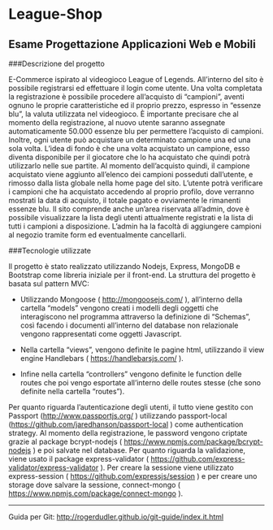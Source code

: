 # League-Shop
## Esame Progettazione Applicazioni Web e Mobili

###Descrizione del progetto

E-Commerce ispirato al videogioco League of Legends. All’interno del sito è possibile registrarsi ed effettuare il login come utente. Una volta completata la registrazione è possibile procedere all’acquisto di “campioni”, aventi ognuno le proprie caratteristiche ed il proprio prezzo, espresso in “essenze blu”, la valuta utilizzata nel videogioco. È importante precisare che al momento della registrazione, al nuovo utente saranno assegnate automaticamente 50.000 essenze blu per permettere l’acquisto di campioni. Inoltre, ogni utente può acquistare un determinato campione una ed una sola volta. L’idea di fondo è che una volta acquistato un campione, esso diventa disponibile per il giocatore che lo ha acquistato che quindi potrà utilizzarlo nelle sue partite. Al momento dell’acquisto quindi, il campione acquistato viene aggiunto all’elenco dei campioni posseduti dall’utente, e rimosso dalla lista globale nella home page del sito. L’utente potrà verificare i campioni che ha acquistato accedendo al proprio profilo, dove verranno mostrati la data di acquisto, il totale pagato e ovviamente le rimanenti essenze blu.
Il sito comprende anche un’area riservata all’admin, dove è possibile visualizzare la lista degli utenti attualmente registrati e la lista di tutti i campioni a disposizione. L’admin ha la facoltà di aggiungere campioni al negozio tramite form ed eventualmente cancellarli.

###Tecnologie utilizzate

Il progetto è stato realizzato utilizzando Nodejs, Express, MongoDB e Bootstrap come libreria iniziale per il front-end. La struttura del progetto è basata sul pattern MVC:

* Utilizzando Mongoose ( http://mongoosejs.com/ ), all’interno della cartella “models” vengono creati i modelli degli oggetti che interagiscono nel programma attraverso la definizione di “Schemas”, così facendo i documenti all’interno del database non relazionale vengono rappresentati come oggetti Javascript.

* Nella cartella “views”, vengono definite le pagine html, utilizzando il view engine Handlebars ( https://handlebarsjs.com/ ). 

* Infine nella cartella “controllers” vengono definite le function delle routes che poi vengo esportate all’interno delle routes stesse (che sono definite nella cartella “routes”).

Per quanto riguarda l’autenticazione degli utenti, il tutto viene gestito con Passport (http://www.passportjs.org/ ) utilizzando passport-local (https://github.com/jaredhanson/passport-local ) come authentication strategy. Al momento della registrazione, le password vengono criptate grazie al package bcrypt-nodejs ( https://www.npmjs.com/package/bcrypt-nodejs ) e poi salvate nel database. Per quanto riguarda la validazione, viene usato il package express-validator ( https://github.com/express-validator/express-validator ). Per creare la sessione viene utilizzato express-session ( https://github.com/expressjs/session ) e per creare uno storage dove salvare la sessione, connect-mongo ( https://www.npmjs.com/package/connect-mongo ).


------------------------------------------------------------------------------------------------------------------------------------------------------

Guida per Git: http://rogerdudler.github.io/git-guide/index.it.html
